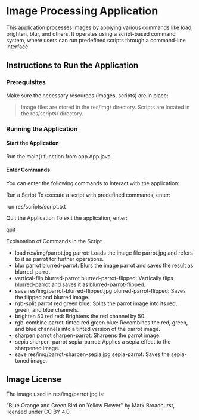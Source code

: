 # Image Processing Application
This application processes images by applying various commands like load, brighten, blur, and others. It operates using a script-based command system, where users can run predefined scripts through a command-line interface.

## Instructions to Run the Application
### Prerequisites
Make sure the necessary resources (images, scripts) are in place:

> Image files are stored in the res/img/ directory.
> Scripts are located in the res/scripts/ directory.


### Running the Application

#### Start the Application
Run the main() function from app.App.java.

#### Enter Commands
You can enter the following commands to interact with the application:

Run a Script
To execute a script with predefined commands, enter:

run res/scripts/script.txt


Quit the Application
To exit the application, enter:

quit


Explanation of Commands in the Script
- load res/img/parrot.jpg parrot: Loads the image file parrot.jpg and refers to it as parrot for further operations.
- blur parrot blurred-parrot: Blurs the image parrot and saves the result as blurred-parrot.
- vertical-flip blurred-parrot blurred-parrot-flipped: Vertically flips blurred-parrot and saves it as blurred-parrot-flipped.
- save res/img/parrot-blurred-flipped.jpg blurred-parrot-flipped: Saves the flipped and blurred image.
- rgb-split parrot red green blue: Splits the parrot image into its red, green, and blue channels.
- brighten 50 red red: Brightens the red channel by 50.
- rgb-combine parrot-tinted red green blue: Recombines the red, green, and blue channels into a tinted version of the parrot image.
- sharpen parrot sharpen-parrot: Sharpens the parrot image.
- sepia sharpen-parrot sepia-parrot: Applies a sepia effect to the sharpened image.
- save res/img/parrot-sharpen-sepia.jpg sepia-parrot: Saves the sepia-toned image.


## Image License
The image used in res/img/parrot.jpg is:

"Blue Orange and Green Bird on Yellow Flower" by Mark Broadhurst, licensed under CC BY 4.0.
